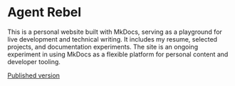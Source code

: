 # Agent Rebel

This is a personal website built with MkDocs, serving as a playground for live development and technical writing. It includes my resume, selected projects, and documentation experiments. The site is an ongoing experiment in using MkDocs as a flexible platform for personal content and developer tooling.

[Published version](https://rebeling.github.io/agent-rebel/)
<!--

mkdocs serve

mkdocs gh-deploy

-->
